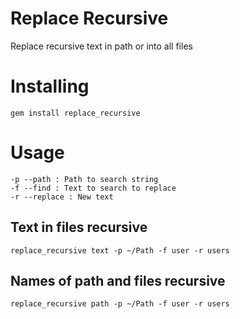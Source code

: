 # Replace Recursive

Replace recursive text in path or into all files

# Installing

`gem install replace_recursive`

# Usage

```
-p --path : Path to search string
-f --find : Text to search to replace
-r --replace : New text
```

## Text in files recursive

`replace_recursive text -p ~/Path -f user -r users`

## Names of path and files recursive

`replace_recursive path -p ~/Path -f user -r users`

